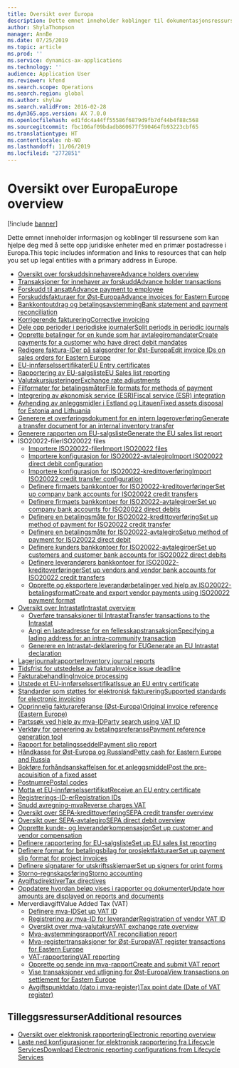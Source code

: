 ```yaml
---
title: Oversikt over Europa
description: Dette emnet inneholder koblinger til dokumentasjonsressurser for Microsoft Dynamics 365 Finance for Europa.
author: ShylaThompson
manager: AnnBe
ms.date: 07/25/2019
ms.topic: article
ms.prod: ''
ms.service: dynamics-ax-applications
ms.technology: ''
audience: Application User
ms.reviewer: kfend
ms.search.scope: Operations
ms.search.region: global
ms.author: shylaw
ms.search.validFrom: 2016-02-28
ms.dyn365.ops.version: AX 7.0.0
ms.openlocfilehash: ed1fdc4a44ff55586f6879d9fb7df44b4f88c568
ms.sourcegitcommit: fbc106af09bdadb860677f590464fb93223cbf65
ms.translationtype: HT
ms.contentlocale: nb-NO
ms.lasthandoff: 11/06/2019
ms.locfileid: "2772851"
---
```

# <a name="europe-overview"></a><span data-ttu-id="817f3-103">Oversikt over Europa</span><span class="sxs-lookup"><span data-stu-id="817f3-103">Europe overview</span></span>

[!include [banner](../includes/banner.md)]

<span data-ttu-id="817f3-104">Dette emnet inneholder informasjon og koblinger til ressursene som kan hjelpe deg med å sette opp juridiske enheter med en primær postadresse i Europa.</span><span class="sxs-lookup"><span data-stu-id="817f3-104">This topic includes information and links to resources that can help you set up legal entities with a primary address in Europe.</span></span> 

- [<span data-ttu-id="817f3-105">Oversikt over forskuddsinnehavere</span><span class="sxs-lookup"><span data-stu-id="817f3-105">Advance holders overview</span></span>](emea-advance-holders.md)
 - [<span data-ttu-id="817f3-106">Transaksjoner for innehaver av forskudd</span><span class="sxs-lookup"><span data-stu-id="817f3-106">Advance holder transactions</span></span>](emea-advance-holders-transactions.md)
 - [<span data-ttu-id="817f3-107">Forskudd til ansatt</span><span class="sxs-lookup"><span data-stu-id="817f3-107">Advance payment to employee</span></span>](tasks/advance-payment-employee.md)
- [<span data-ttu-id="817f3-108">Forskuddsfakturaer for Øst-Europa</span><span class="sxs-lookup"><span data-stu-id="817f3-108">Advance invoices for Eastern Europe</span></span>](emea-advance-invoice.md)
- [<span data-ttu-id="817f3-109">Bankkontoutdrag og betalingsavstemming</span><span class="sxs-lookup"><span data-stu-id="817f3-109">Bank statement and payment reconciliation</span></span>](emea-bank-reconciliation.md)
- [<span data-ttu-id="817f3-110">Korrigerende fakturering</span><span class="sxs-lookup"><span data-stu-id="817f3-110">Corrective invoicing</span></span>](emea-corrective-invoice.md)
- [<span data-ttu-id="817f3-111">Dele opp perioder i periodiske journaler</span><span class="sxs-lookup"><span data-stu-id="817f3-111">Split periods in periodic journals</span></span>](emea-create-post-periodic-journals.md)
- [<span data-ttu-id="817f3-112">Opprette betalinger for en kunde som har avtalegiromandater</span><span class="sxs-lookup"><span data-stu-id="817f3-112">Create payments for a customer who have direct debit mandates</span></span>](tasks/create-payments-customers-who-have-direct-debit-mandates.md)
- [<span data-ttu-id="817f3-113">Redigere faktura-IDer på salgsordrer for Øst-Europa</span><span class="sxs-lookup"><span data-stu-id="817f3-113">Edit invoice IDs on sales orders for Eastern Europe</span></span>](emea-edit-invoice-id-sales-orders.md)
- [<span data-ttu-id="817f3-114">EU-innførselssertifikater</span><span class="sxs-lookup"><span data-stu-id="817f3-114">EU Entry certificates</span></span>](emea-entry-certificates.md)
- [<span data-ttu-id="817f3-115">Rapportering av EU-salgsliste</span><span class="sxs-lookup"><span data-stu-id="817f3-115">EU Sales list reporting</span></span>](emea-eu-sales-list.md)
- [<span data-ttu-id="817f3-116">Valutakursjusteringer</span><span class="sxs-lookup"><span data-stu-id="817f3-116">Exchange rate adjustments</span></span>](emea-exchange-rate-adjustments.md)
- [<span data-ttu-id="817f3-117">Filformater for betalingsmåter</span><span class="sxs-lookup"><span data-stu-id="817f3-117">File formats for methods of payment</span></span>](emea-select-file-formats-for-the-method-of-payments.md)
- [<span data-ttu-id="817f3-118">Integrering av økonomisk service (ESR)</span><span class="sxs-lookup"><span data-stu-id="817f3-118">Fiscal service (ESR) integration</span></span>](emea-fiscal-service-integration.md)
- [<span data-ttu-id="817f3-119">Avhending av anleggsmidler i Estland og Litauen</span><span class="sxs-lookup"><span data-stu-id="817f3-119">Fixed assets disposal for Estonia and Lithuania</span></span>](emea-credit-note-reverse-fixed-asset-sale.md)
- [<span data-ttu-id="817f3-120">Generere et overføringsdokument for en intern lageroverføring</span><span class="sxs-lookup"><span data-stu-id="817f3-120">Generate a transfer document for an internal inventory transfer</span></span>](tasks/transfer-document-internal-inventory-transfer.md)
- [<span data-ttu-id="817f3-121">Generere rapporten om EU-salgsliste</span><span class="sxs-lookup"><span data-stu-id="817f3-121">Generate the EU sales list report</span></span>](tasks/eur-00011-eu-sales-list-report.md)
- <span data-ttu-id="817f3-122">ISO20022-filer</span><span class="sxs-lookup"><span data-stu-id="817f3-122">ISO20022 files</span></span>
  - [<span data-ttu-id="817f3-123">Importere ISO20022-filer</span><span class="sxs-lookup"><span data-stu-id="817f3-123">Import ISO20022 files</span></span>](emea-ISO20022-file-formats.md)
  - [<span data-ttu-id="817f3-124">Importere konfigurasjon for ISO20022-avtalegiro</span><span class="sxs-lookup"><span data-stu-id="817f3-124">Import ISO20022 direct debit configuration</span></span>](tasks/import-iso20022-direct-debit-configuration.md)
  - [<span data-ttu-id="817f3-125">Importere konfigurasjon for ISO20022-kredittoverføring</span><span class="sxs-lookup"><span data-stu-id="817f3-125">Import ISO20022 credit transfer configuration</span></span>](tasks/import-iso20022-credit-transfer-configuration.md)
  - [<span data-ttu-id="817f3-126">Definere firmaets bankkontoer for ISO20022-kreditoverføringer</span><span class="sxs-lookup"><span data-stu-id="817f3-126">Set up company bank accounts for ISO20022 credit transfers</span></span>](tasks/set-up-company-bank-accounts-iso20022-credit-transfers.md)
  - [<span data-ttu-id="817f3-127">Definere firmaets bankkontoer for ISO20022-avtalegiroer</span><span class="sxs-lookup"><span data-stu-id="817f3-127">Set up company bank accounts for ISO20022 direct debits</span></span>](tasks/set-up-company-bank-accounts-iso20022-direct-debits.md)
  - [<span data-ttu-id="817f3-128">Definere en betalingsmåte for ISO20022-kredittoverføring</span><span class="sxs-lookup"><span data-stu-id="817f3-128">Set up method of payment for ISO20022 credit transfer</span></span>](tasks/set-up-method-payment-iso20022-credit-transfer.md)
  - [<span data-ttu-id="817f3-129">Definere en betalingsmåte for ISO20022-avtalegiro</span><span class="sxs-lookup"><span data-stu-id="817f3-129">Setup method of payment for ISO20022 direct debit</span></span>](tasks/setup-method-payment-iso20022-direct-debit.md)
  - [<span data-ttu-id="817f3-130">Definere kunders bankkontoer for ISO20022-avtalegiroer</span><span class="sxs-lookup"><span data-stu-id="817f3-130">Set up customers and customer bank accounts for ISO20022 direct debits</span></span>](tasks/set-up-bank-accounts-iso20022-direct-debits.md)
  - [<span data-ttu-id="817f3-131">Definere leverandørers bankkontoer for ISO20022-kreditoverføringer</span><span class="sxs-lookup"><span data-stu-id="817f3-131">Set up vendors and vendor bank accounts for ISO20022 credit transfers</span></span>](tasks/set-up-vendor-iso20022-credit-transfers.md)
  - [<span data-ttu-id="817f3-132">Opprette og eksportere leverandørbetalinger ved hjelp av ISO20022-betalingsformat</span><span class="sxs-lookup"><span data-stu-id="817f3-132">Create and export vendor payments using ISO20022 payment format</span></span>](tasks/create-export-vendor-payments-iso20022-payment-format.md)
- [<span data-ttu-id="817f3-133">Oversikt over Intrastat</span><span class="sxs-lookup"><span data-stu-id="817f3-133">Intrastat overview</span></span>](emea-intrastat.md)
  - [<span data-ttu-id="817f3-134">Overføre transaksjoner til Intrastat</span><span class="sxs-lookup"><span data-stu-id="817f3-134">Transfer transactions to the Intrastat</span></span>](tasks/transfer-transactions-intrastat.md)
  - [<span data-ttu-id="817f3-135">Angi en lasteadresse for en fellesskapstransaksjon</span><span class="sxs-lookup"><span data-stu-id="817f3-135">Specifying a lading address for an intra-community transaction</span></span>](tasks/eur-00002-specify-lading-address-intra-community.md)
  - [<span data-ttu-id="817f3-136">Generere en Intrastat-deklarering for EU</span><span class="sxs-lookup"><span data-stu-id="817f3-136">Generate an EU Intrastat declaration</span></span>](tasks/eur-00002-eu-intrastat-declaration.md)
- [<span data-ttu-id="817f3-137">Lagerjournalrapporter</span><span class="sxs-lookup"><span data-stu-id="817f3-137">Inventory journal reports</span></span>](emea-set-up-report-inventory-journal-names.md)
- [<span data-ttu-id="817f3-138">Tidsfrist for utstedelse av faktura</span><span class="sxs-lookup"><span data-stu-id="817f3-138">Invoice issue deadline</span></span>](emea-invoice-issue-deadline.md)
- [<span data-ttu-id="817f3-139">Fakturabehandling</span><span class="sxs-lookup"><span data-stu-id="817f3-139">Invoice processing</span></span>](emea-invoice-processing.md)
- [<span data-ttu-id="817f3-140">Utstede et EU-innførselssertifikat</span><span class="sxs-lookup"><span data-stu-id="817f3-140">Issue an EU entry certificate</span></span>](tasks/eur-00012-issue-eu-entry-certificate.md)
- [<span data-ttu-id="817f3-141">Standarder som støttes for elektronisk fakturering</span><span class="sxs-lookup"><span data-stu-id="817f3-141">Supported standards for electronic invoicing</span></span>](emea-oioubl-standards-electronic-invoicing.md)
- [<span data-ttu-id="817f3-142">Opprinnelig fakturareferanse (Øst-Europa)</span><span class="sxs-lookup"><span data-stu-id="817f3-142">Original invoice reference (Eastern Europe)</span></span>](tasks/ee-00004-original-invoice-reference.md)
- [<span data-ttu-id="817f3-143">Partssøk ved hjelp av mva-ID</span><span class="sxs-lookup"><span data-stu-id="817f3-143">Party search using VAT ID</span></span>](tasks/eur-00015-party-search-vat-id.md)
- [<span data-ttu-id="817f3-144">Verktøy for generering av betalingsreferanse</span><span class="sxs-lookup"><span data-stu-id="817f3-144">Payment reference generation tool</span></span>](tasks/ee-00015-payment-reference-generation-tool.md)
- [<span data-ttu-id="817f3-145">Rapport for betalingsseddel</span><span class="sxs-lookup"><span data-stu-id="817f3-145">Payment slip report</span></span>](emea-eur-payment-slip-report-giro.md)
- [<span data-ttu-id="817f3-146">Håndkasse for Øst-Europa og Russland</span><span class="sxs-lookup"><span data-stu-id="817f3-146">Petty cash for Eastern Europe and Russia</span></span>](emea-petty-cash.md)
- [<span data-ttu-id="817f3-147">Bokføre forhåndsanskaffelsen for et anleggsmiddel</span><span class="sxs-lookup"><span data-stu-id="817f3-147">Post the pre-acquisition of a fixed asset</span></span>](emea-pre-acquisition-acquisition-fixed-asset.md)
- [<span data-ttu-id="817f3-148">Postnumre</span><span class="sxs-lookup"><span data-stu-id="817f3-148">Postal codes</span></span>](emea-import-create-postal-codes-manually.md)
- [<span data-ttu-id="817f3-149">Motta et EU-innførselssertifikat</span><span class="sxs-lookup"><span data-stu-id="817f3-149">Receive an EU entry certificate</span></span>](tasks/eur-00012-receive-eu-entry-certificate.md)
- [<span data-ttu-id="817f3-150">Registrerings-ID-er</span><span class="sxs-lookup"><span data-stu-id="817f3-150">Registration IDs</span></span>](emea-registration-ids.md)
- [<span data-ttu-id="817f3-151">Snudd avregning-mva</span><span class="sxs-lookup"><span data-stu-id="817f3-151">Reverse charges VAT</span></span>](emea-reverse-charge.md)
- [<span data-ttu-id="817f3-152">Oversikt over SEPA-kredittoverføring</span><span class="sxs-lookup"><span data-stu-id="817f3-152">SEPA credit transfer overview</span></span>](../accounts-payable/sepa-credit-transfer.md)
- [<span data-ttu-id="817f3-153">Oversikt over SEPA-avtalegiro</span><span class="sxs-lookup"><span data-stu-id="817f3-153">SEPA direct debit overview</span></span>](../accounts-receivable/sepa-direct-debit-overview.md)
- [<span data-ttu-id="817f3-154">Opprette kunde- og leverandørkompensasjon</span><span class="sxs-lookup"><span data-stu-id="817f3-154">Set up customer and vendor compensation</span></span>](emea-compensation-customer-vendor-transactions.md)
- [<span data-ttu-id="817f3-155">Definere rapportering for EU-salgsliste</span><span class="sxs-lookup"><span data-stu-id="817f3-155">Set up EU sales list reporting</span></span>](tasks/eur-00011-eu-sales-list-reporting.md)
- [<span data-ttu-id="817f3-156">Definere format for betalingsbilag for prosjektfakturaer</span><span class="sxs-lookup"><span data-stu-id="817f3-156">Set up payment slip format for project invoices</span></span>](tasks/set-up-payment-slip-format-project-invoices.md)
- [<span data-ttu-id="817f3-157">Definere signatarer for utskriftsskjemaer</span><span class="sxs-lookup"><span data-stu-id="817f3-157">Set up signers for print forms</span></span>](emea-set-up-signers-for-printing-forms.md)
- [<span data-ttu-id="817f3-158">Storno-regnskapsføring</span><span class="sxs-lookup"><span data-stu-id="817f3-158">Storno accounting</span></span>](emea-storno.md)
- [<span data-ttu-id="817f3-159">Avgiftsdirektiver</span><span class="sxs-lookup"><span data-stu-id="817f3-159">Tax directives</span></span>](emea-tax-directives.md)
- [<span data-ttu-id="817f3-160">Oppdatere hvordan beløp vises i rapporter og dokumenter</span><span class="sxs-lookup"><span data-stu-id="817f3-160">Update how amounts are displayed on reports and documents</span></span>](emea-amount-printing-forms.md)
- <span data-ttu-id="817f3-161">Merverdiavgift</span><span class="sxs-lookup"><span data-stu-id="817f3-161">Value Added Tax (VAT)</span></span>
  - [<span data-ttu-id="817f3-162">Definere mva-ID</span><span class="sxs-lookup"><span data-stu-id="817f3-162">Set up VAT ID</span></span>](tasks/eur-00015-vat-id.md)
  - [<span data-ttu-id="817f3-163">Registrering av mva-ID for leverandør</span><span class="sxs-lookup"><span data-stu-id="817f3-163">Registration of vendor VAT ID</span></span>](tasks/eur-00015-registration-vendor-vat-id.md)
  - [<span data-ttu-id="817f3-164">Oversikt over mva-valutakurs</span><span class="sxs-lookup"><span data-stu-id="817f3-164">VAT exchange rate overview</span></span>](emea-vat-exchange-rate.md)
  - [<span data-ttu-id="817f3-165">Mva-avstemmingsrapport</span><span class="sxs-lookup"><span data-stu-id="817f3-165">VAT reconciliation report</span></span>](tasks/eur-00018-vat-reconciliation-report.md)
  - [<span data-ttu-id="817f3-166">Mva-registertransaksjoner for Øst-Europa</span><span class="sxs-lookup"><span data-stu-id="817f3-166">VAT register transactions for Eastern Europe</span></span>](emea-vat-register-transactions.md)
  - [<span data-ttu-id="817f3-167">VAT-rapportering</span><span class="sxs-lookup"><span data-stu-id="817f3-167">VAT reporting</span></span>](emea-vat-reporting.md)
  - [<span data-ttu-id="817f3-168">Opprette og sende inn mva-rapport</span><span class="sxs-lookup"><span data-stu-id="817f3-168">Create and submit VAT report</span></span>](tasks/create-submit-vat-report.md)
  - [<span data-ttu-id="817f3-169">Vise transaksjoner ved utligning for Øst-Europa</span><span class="sxs-lookup"><span data-stu-id="817f3-169">View transactions on settlement for Eastern Europe</span></span>](emea-transactions-settlement-form.md)
  - [<span data-ttu-id="817f3-170">Avgiftspunktdato (dato i mva-register)</span><span class="sxs-lookup"><span data-stu-id="817f3-170">Tax point date (Date of VAT register)</span></span>](emea-tax-point-date.md)

## <a name="additional-resources"></a><span data-ttu-id="817f3-171">Tilleggsressurser</span><span class="sxs-lookup"><span data-stu-id="817f3-171">Additional resources</span></span>

- [<span data-ttu-id="817f3-172">Oversikt over elektronisk rapportering</span><span class="sxs-lookup"><span data-stu-id="817f3-172">Electronic reporting overview</span></span>](../../dev-itpro/analytics/general-electronic-reporting.md)
- [<span data-ttu-id="817f3-173">Laste ned konfigurasjoner for elektronisk rapportering fra Lifecycle Services</span><span class="sxs-lookup"><span data-stu-id="817f3-173">Download Electronic reporting configurations from Lifecycle Services</span></span>](../../dev-itpro/analytics/download-electronic-reporting-configuration-lcs.md)


